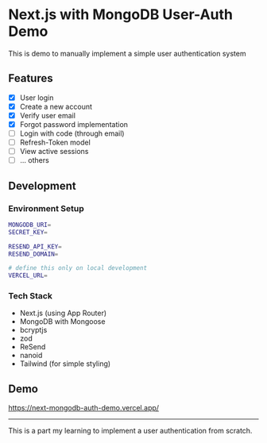 # Next.js with MongoDB User-Auth Demo

This is demo to manually implement a simple user authentication system

## Features

- [x] User login
- [x] Create a new account
- [x] Verify user email
- [x] Forgot password implementation
- [ ] Login with code (through email)
- [ ] Refresh-Token model
- [ ] View active sessions
- [ ] ... others

## Development

### Environment Setup

```sh
MONGODB_URI=
SECRET_KEY=

RESEND_API_KEY=
RESEND_DOMAIN=

# define this only on local development
VERCEL_URL=
```

### Tech Stack

- Next.js (using App Router)
- MongoDB with Mongoose
- bcryptjs
- zod
- ReSend
- nanoid
- Tailwind (for simple styling)

## Demo

https://next-mongodb-auth-demo.vercel.app/

---

This is a part my learning to implement a user authentication from scratch.
